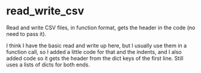 # read_write_csv
Read and write CSV files, in function format, gets the header in the code (no need to pass it).

I think I have the basic read and write up here, but I usually use them in a function call, so I added
a little code for that and the indents, and I also added code so it gets the header
from the dict keys of the first line. Still uses a lists of dicts for both ends.

